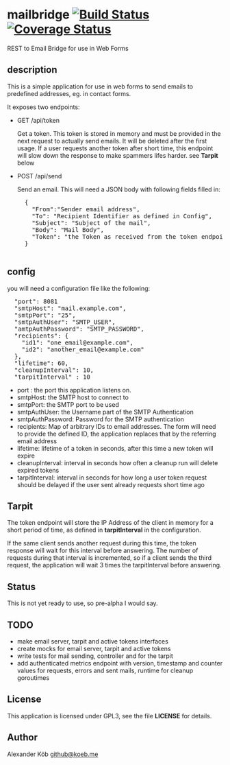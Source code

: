 # mailbridge [![Build Status](https://travis-ci.org/akoeb/mailbridge.svg?branch=master)](https://travis-ci.org/akoeb/mailbridge) [![Coverage Status](https://coveralls.io/repos/github/akoeb/mailbridge/badge.svg?branch=master)](https://coveralls.io/github/akoeb/mailbridge?branch=master)

REST to Email Bridge for use in Web Forms

## description ##

This is a simple application for use in web forms to send emails to predefined addresses, eg. in contact forms.

It exposes two endpoints:

* GET /api/token

    Get a token. This token is stored in memory and must be provided in the next request to actually send emails. It will be deleted after the first usage.
    If a user requests another token after short time, this endpoint will slow down the response to make spammers lifes harder. see **Tarpit** below
    
* POST /api/send

    Send an email.
    This will need a JSON body with following fields filled in:
    
    <pre>
    {
      "From":"Sender email address", 
      "To": "Recipient Identifier as defined in Config", 
      "Subject": "Subject of the mail", 
      "Body": "Mail Body", 
      "Token": "the Token as received from the token endpoint"
    }
    </pre>

## config ##

you will need a configuration file like the following:

<pre>
  "port": 8081
  "smtpHost": "mail.example.com",
  "smtpPort": "25",
  "smtpAuthUser": "SMTP_USER",
  "amtpAuthPassword": "SMTP_PASSWORD",
  "recipients": {
    "id1": "one_email@example.com",
    "id2": "another_email@example.com"
  },
  "lifetime": 60,
  "cleanupInterval": 10,
  "tarpitInterval" : 10</pre>

* port : the port this application listens on.
* smtpHost: the SMTP host to connect to
* smtpPort: the SMTP port to be used
* smtpAuthUser: the Username part of the SMTP Authentication
* smtpAuthPassword: Password for the SMTP authentication
* recipients: Map of arbitrary IDs to email addresses. The form will need to provide the defined ID, the application replaces that by the referring email address
* lifetime: lifetime of a token in seconds, after this time a new token will expire
* cleanupInterval: interval in seconds how often a cleanup run will delete expired tokens
* tarpitInterval: interval in seconds for how long a user token request should be delayed if the user sent already requests short time ago 

## Tarpit ##

The token endpoint will store the IP Address of the client in memory for a short period of time, as defined in **tarpitInterval** in the configuration.

If the same client sends another request during this time, the token response will wait for this interval before answering.
The number of requests during that interval is incremented, so if a client sends the third request, the application will wait 3 times the tarpitInterval before answering.

## Status ##

This is not yet ready to use, so pre-alpha I would say.

## TODO ##

* make email server, tarpit and active tokens interfaces
* create mocks for email server, tarpit and active tokens
* write tests for mail sending, controller and for the tarpit
* add authenticated metrics endpoint with version, timestamp and counter values for requests, errors and sent mails, runtime for cleanup goroutimes

## License ##

This application is licensed under GPL3, see the file **LICENSE** for details.

## Author ##

Alexander Köb <github@koeb.me>
